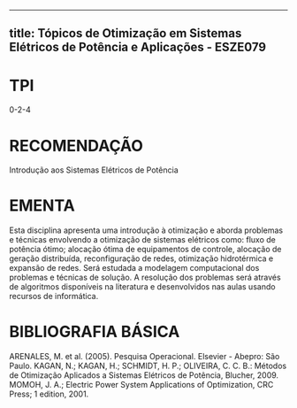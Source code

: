 
---
title: Tópicos de Otimização em Sistemas Elétricos de Potência e Aplicações - ESZE079 
---

# TPI

0-2-4

# RECOMENDAÇÃO

Introdução aos Sistemas Elétricos de Potência

# EMENTA

Esta disciplina apresenta uma introdução à otimização e aborda problemas e técnicas envolvendo a otimização de sistemas elétricos como: fluxo de potência ótimo; alocação ótima de equipamentos de controle, alocação de geração distribuída, reconfiguração de redes, otimização hidrotérmica e expansão de redes. Será estudada a modelagem computacional dos problemas e técnicas de solução. A resolução dos problemas será através de algoritmos disponíveis na literatura e desenvolvidos nas aulas usando recursos de informática.

# BIBLIOGRAFIA BÁSICA

ARENALES, M. et al. (2005). Pesquisa Operacional. Elsevier - Abepro: São Paulo. 
KAGAN, N.; KAGAN, H.; SCHMIDT, H. P.; OLIVEIRA, C. C. B.: Métodos de Otimização Aplicados a Sistemas Elétricos de Potência, Blucher, 2009.
MOMOH, J. A.; Electric Power System Applications of Optimization, CRC Press; 1 edition, 2001.
        